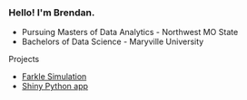### Hello! I'm Brendan.
- Pursuing Masters of Data Analytics - Northwest MO State
- Bachelors of Data Science - Maryville University

Projects
- [Farkle Simulation](https://github.com/reedbc1/Farkle)
- [Shiny Python app](https://github.com/reedbc1/cintel-06-custom)
<!--
**reedbc1/reedbc1** is a ✨ _special_ ✨ repository because its `README.md` (this file) appears on your GitHub profile.

Here are some ideas to get you started:

- 🔭 I’m currently working on ...
- 🌱 I’m currently learning ...
- 👯 I’m looking to collaborate on ...
- 🤔 I’m looking for help with ...
- 💬 Ask me about ...
- 📫 How to reach me: ...
- 😄 Pronouns: ...
- ⚡ Fun fact: ...
-->
